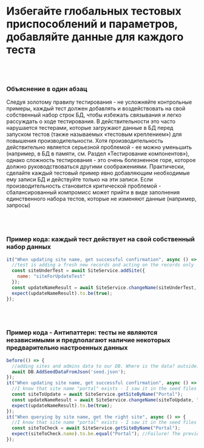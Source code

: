 # Избегайте глобальных тестовых приспособлений и параметров, добавляйте данные для каждого теста

<br/><br/>

### Объяснение в один абзац

Следуя золотому правилу тестирования - не усложняйте контрольные примеры, каждый тест должен добавлять и воздействовать на свой собственный набор строк БД, чтобы избежать связывания и легко рассуждать о ходе тестирования. В действительности это часто нарушается тестерами, которые загружают данные в БД перед запуском тестов (также называемых «тестовым креплением») для повышения производительности. Хотя производительность действительно является серьезной проблемой - ее можно уменьшить (например, в БД в памяти, см. Раздел «Тестирование компонентов»), однако сложность тестирования - это очень болезненное горе, которое должно руководствоваться другими соображениями. Практически, сделайте каждый тестовый пример явно добавляющим необходимые ему записи БД и действуйте только на эти записи. Если производительность становится критической проблемой - сбалансированный компромисс может прийти в виде заполнения единственного набора тестов, которые не изменяют данные (например, запросы)

<br/><br/>

### Пример кода: каждый тест действует на свой собственный набор данных
```javascript
it("When updating site name, get successful confirmation", async () => {
  //test is adding a fresh new records and acting on the records only
  const siteUnderTest = await SiteService.addSite({
    name: "siteForUpdateTest"
  });
  const updateNameResult = await SiteService.changeName(siteUnderTest, "newName");
  expect(updateNameResult).to.be(true);
});
```

<br/><br/>

### Пример кода - Антипаттерн: тесты не являются независимыми и предполагают наличие некоторых предварительно настроенных данных
```javascript
before(() => {
  //adding sites and admins data to our DB. Where is the data? outside. At some external json or migration framework
  await DB.AddSeedDataFromJson('seed.json');
});
it("When updating site name, get successful confirmation", async () => {
  //I know that site name "portal" exists - I saw it in the seed files
  const siteToUpdate = await SiteService.getSiteByName("Portal");
  const updateNameResult = await SiteService.changeName(siteToUpdate, "newName");
  expect(updateNameResult).to.be(true);
});
it("When querying by site name, get the right site", async () => {
  //I know that site name "portal" exists - I saw it in the seed files
  const siteToCheck = await SiteService.getSiteByName("Portal");
  expect(siteToCheck.name).to.be.equal("Portal"); //Failure! The previous test change the name :[
});
```